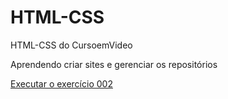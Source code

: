 # HTML-CSS
 HTML-CSS do CursoemVideo

Aprendendo criar sites e gerenciar os repositórios

<a href="https://gabrielsamatos.github.io/HTML-CSS/exercicios/ex002/index.html"> Executar o exercício 002